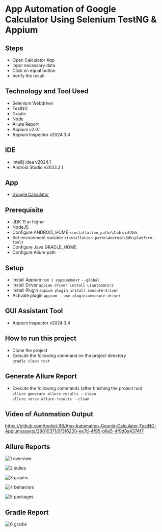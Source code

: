 # App Automation of Google Calculator Using Selenium TestNG & Appium

## Steps
- Open Calculator App
- Input necessary data
- Click on equal button
- Verify the result

## Technology and Tool Used
- Selenium Webdriver
- TestNG
- Gradle
- Node
- Allure Report
- Appium v2.0.1
- Appium Inspector v2024.3.4

## IDE
- Intellij idea v2024.1
- Android Studio v2023.2.1

## App
- [Google Calculator](https://play.google.com/store/apps/details?id=com.google.android.calculator)

## Prerequisite
- JDK 11 or higher
- NodeJS
- Configure ANDROID_HOME `<installation_path>\Android\Sdk`
- Set environment variable `<installation_path>\Android\Sdk\platform-tools`
- Configure Java GRADLE_HOME
- Configure Allure path

## Setup
- Install Appium `npm i appium@next --global`
- Install Driver `appium driver install uiautomator2`
- Install Plugin `appium plugin install execute-driver`
- Activate plugin `appium --use-plugins=execute-driver`

## GUI Assistant Tool
- Appium Inspector v2024.3.4

## How to run this project
- Clone the project
- Execute the following command on the project directory  
`gradle clean test`

## Generate Allure Report
- Execute the following commands (after finishing the project run)  
`allure generate allure-results --clean`  
`allure serve allure-results --clean`

## Video of Automation Output
https://github.com/touhid-96/App-Automation-Google-Calculator-TestNG-Appium/assets/29010371/0f3f6230-ee7d-4f95-b6e5-4f9d6a4374f7

## Allure Reports
![1 overview](https://github.com/touhid-96/App-Automation-Google-Calculator-TestNG-Appium/assets/29010371/a43bdb77-1bd2-452a-9b85-399223092ce7)

![2 suites](https://github.com/touhid-96/App-Automation-Google-Calculator-TestNG-Appium/assets/29010371/c18ade2f-44e2-470e-8df7-09af8f572284)

![3 graphs](https://github.com/touhid-96/App-Automation-Google-Calculator-TestNG-Appium/assets/29010371/4127180f-0b1e-432f-accb-724b17148770)

![4 behaviors](https://github.com/touhid-96/App-Automation-Google-Calculator-TestNG-Appium/assets/29010371/d66d0f0f-12ef-48e4-b731-91492a7c463a)

![5 packages](https://github.com/touhid-96/App-Automation-Google-Calculator-TestNG-Appium/assets/29010371/46fd1321-71cf-455f-8d75-4aecb3ad6591)

## Gradle Report
![6 gradle](https://github.com/touhid-96/App-Automation-Google-Calculator-TestNG-Appium/assets/29010371/655c2404-1e16-4bdb-8a63-f12cdf099a4b)
